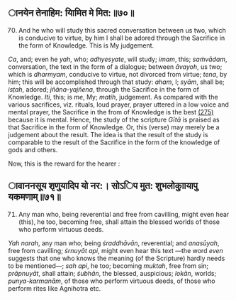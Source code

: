 ## ानयेन तेनाहिम: यािमित मे मित:॥७०॥

70. And he who will study this sacred conversation between us two, which is conducive to virtue, by him I shall be adored through the Sacrifice in the form of Knowledge. This is My judgement.

*Ca*, and; even he *yah*, who; *adhyesyate*, will study; *imam*, this; *saṁvādam*, conversation, the text in the form of a dialogue; between *āvayoh*, us two; which is *dharmyam*, conducive to virtue, not divorced from virtue; *tena*, by him; this will be accomplished through that study: *aham*, I; *syām*, shall be; *isṭah*, adored; *jñāna-yajñena*, through the Sacrifice in the form of Knowledge. *Iti*, this; is *me*, My; *matih*, judgement. As compared with the various sacrifices, viz. rituals, loud prayer, prayer uttered in a low voice and mental prayer, the Sacrifice in the from of Knowledge is the best [\(275\)](#page--1-0) because it is mental. Hence, the study of the scripture *Gītā* is praised as that Sacrifice in the form of Knowledge. Or, this (verse) may merely be a judgement about the result. The idea is that the result of the study is comparable to the result of the Sacrifice in the form of the knowledge of gods and others.

Now, this is the reward for the hearer :

## ावाननसूय शृणुयादिप यो नर:। सोऽिप मुत: शुभलोकााुयापु यकमणाम्॥७१॥

71. Any man who, being reverential and free from cavilling, might even hear (this), he too, becoming free, shall attain the blessed worlds of those who perform virtuous deeds.

*Yah narah*, any man who; being *śraddhāvān*, reverential; and *anasūyah*, free from cavilling; *śrnuyāt api*, might even hear this text —the word *even* suggests that one who knows the meaning (of the Scripture) hardly needs to be mentioned—; *sah api*, he too; becoming *muktah*, free from sin; *prāpnuyāt*, shall attain; *śubhān*, the blessed, auspicious; *lokān*, worlds; *punya-karmanām*, of those who perform virtuous deeds, of those who perform rites like Agnihotra etc.